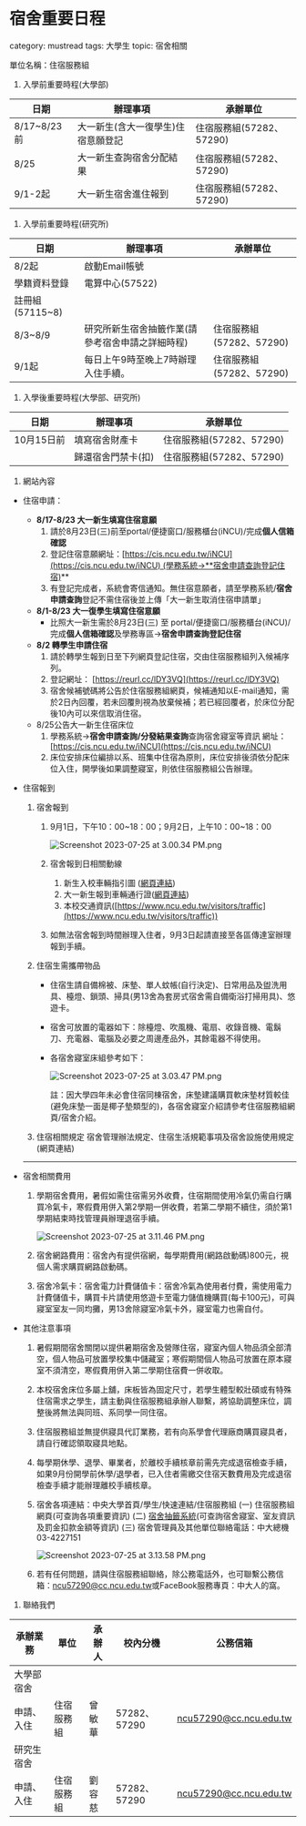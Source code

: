 # 宿舍重要日程

category: mustread
tags: 大學生
topic: 宿舍相關

單位名稱：住宿服務組

1. 入學前重要時程(大學部)

| 日期 | 辦理事項 | 承辦單位 |
| --- | --- | --- |
| 8/17~8/23前 | 大一新生(含大一復學生)住宿意願登記 | 住宿服務組(57282、57290) |
| 8/25 | 大一新生查詢宿舍分配結果 | 住宿服務組(57282、57290) |
| 9/1-2起 | 大一新生宿舍進住報到 | 住宿服務組(57282、57290) |
1. 入學前重要時程(研究所)

| 日期 | 辦理事項 | 承辦單位 |
| --- | --- | --- |
| 8/2起 | 啟動Email帳號
學籍資料登錄 | 電算中心(57522)
註冊組(57115~8) |
| 8/3~8/9 | 研究所新生宿舍抽籤作業(請參考宿舍申請之詳細時程) | 住宿服務組(57282、57290) |
| 9/1起 | 每日上午9時至晚上7時辦理入住手續。 | 住宿服務組(57282、57290) |
1. 入學後重要時程(大學部、研究所)

| 日期 | 辦理事項 | 承辦單位 |
| --- | --- | --- |
| 10月15日前 | 填寫宿舍財產卡 | 住宿服務組(57282、57290) |
|  | 歸還宿舍門禁卡(扣) | 住宿服務組(57282、57290) |
1. 網站內容
- 住宿申請：
    - **8/17-8/23 大一新生填寫住宿意願**
        1. 請於8月23日(三)前至portal/便捷窗口/服務櫃台(iNCU)/完成**個人信箱確認**
        2. 登記住宿意願網址：[https://cis.ncu.edu.tw/iNCU](https://cis.ncu.edu.tw/iNCU) (學務系統→**宿舍申請查詢登記住宿)**
        3. 有登記完成者，系統會寄信通知。無住宿意願者，請至學務系統/**宿舍申請查詢**登記不需住宿後並上傳「大一新生取消住宿申請單」     
    - **8/1-8/23 大一復學生填寫住宿意願**
        - 比照大一新生需於8月23日(三) 至 portal/便捷窗口/服務櫃台(iNCU)/完成**個人信箱確認**及學務專區→**宿舍申請查詢登記住宿**
    - **8/2 轉學生申請住宿**
        1. 請於轉學生報到日至下列網頁登記住宿，交由住宿服務組列入候補序列。
        2. 登記網址： [https://reurl.cc/lDY3VQ](https://reurl.cc/lDY3VQ)
        3. 宿舍候補號碼將公告於住宿服務組網頁，候補通知以E-mail通知，需於2日內回覆，若未回覆則視為放棄候補；若已經回覆者，於床位分配後10內可以來信取消住宿。
    - 8/25公告大一新生住宿床位
        1. 學務系統→**宿舍申請查詢/分發結果查詢**查詢宿舍寢室等資訊
        網址：[https://cis.ncu.edu.tw/iNCU](https://cis.ncu.edu.tw/iNCU)
        2. 床位安排床位編排以系、班集中住宿為原則，床位安排後須依分配床位入住，開學後如果調整寢室，則依住宿服務組公告辦理。
- 住宿報到
    1. 宿舍報到
        1. 9月1日，下午10：00~18：00；9月2日，上午10：00~18：00
            
            ![Screenshot 2023-07-25 at 3.00.34 PM.png](Screenshot_2023-07-25_at_3.00.34_PM.png)
            
        2. 宿舍報到日相關動線
            1. 新生入校車輛指引圖 ([網頁連結](https://drive.google.com/file/d/1ru8isnqPV3jG0E21hY3xWX_d3lKmAw1t/view?usp=sharing))
            2. 大一新生報到車輛通行證([網頁連結](https://drive.google.com/file/d/1uQsoMBpiAUhIDkl4_lTCStqvyudWRmks/view?usp=sharing))
            3. 本校交通資訊([https://www.ncu.edu.tw/visitors/traffic](https://www.ncu.edu.tw/visitors/traffic))
        3. 如無法宿舍報到時間辦理入住者，9月3日起請直接至各區傳達室辦理報到手續。
    2. 住宿生需攜帶物品
        - 住宿生請自備棉被、床墊、單人蚊帳(自行決定)、日常用品及盥洗用具、檯燈、鎖頭、掃具(男13舍為套房式宿舍需自備衛浴打掃用具)、悠遊卡。
        - 宿舍可放置的電器如下：除檯燈、吹風機、電扇、收錄音機、電鬍刀、充電器、電腦及必要之周邊產品外，其餘電器不得使用。
        - 各宿舍寢室床組參考如下：
            
            ![Screenshot 2023-07-25 at 3.03.47 PM.png](Screenshot_2023-07-25_at_3.03.47_PM.png)
            
            註：因大學四年未必會住宿同棟宿舍，床墊建議購買軟床墊材質較佳(避免床墊一面是椰子墊類型的)，各宿舍寢室介紹請參考住宿服務組網頁/宿舍介紹。
            
    3. 住宿相關規定
    宿舍管理辦法規定、住宿生活規範事項及宿舍設施使用規定(網頁連結)
    
    ---
    
- 宿舍相關費用
    1. 學期宿舍費用，暑假如需住宿需另外收費，住宿期間使用冷氣仍需自行購買冷氣卡，寒假費用併入第2學期一併收費，若第二學期不續住，須於第1學期結束時找管理員辦理退宿手續。
        
        ![Screenshot 2023-07-25 at 3.11.46 PM.png](Screenshot_2023-07-25_at_3.11.46_PM.png)
        
    2. 宿舍網路費用：宿舍內有提供宿網，每學期費用(網路啟動碼)800元，視個人需求購買網路啟動碼。
    3. 宿舍冷氣卡：宿舍電力計費儲值卡：宿舍冷氣為使用者付費，需使用電力計費儲值卡，購買卡片請使用悠遊卡至電力儲值機購買(每卡100元)，可與寢室室友一同均攤，男13舍除寢室冷氣卡外，寢室電力也需自付。
- 其他注意事項
    1. 暑假期間宿舍關閉以提供暑期宿舍及營隊住宿，寢室內個人物品須全部清空，個人物品可放置學校集中儲藏室；寒假期間個人物品可放置在原本寢室不須清空，寒假費用併入第二學期住宿費一併收取。
    2. 本校宿舍床位多屬上舖，床板皆為固定尺寸，若學生體型較壯碩或有特殊住宿需求之學生，請主動與住宿服務組承辦人聯繫，將協助調整床位，調整後將無法與同班、系同學一同住宿。
    3. 住宿服務組並無提供寢具代訂業務，若有向系學會代理廠商購買寢具者，請自行確認領取寢具地點。
    4. 每學期休學、退學、畢業者，於離校手續核章前需先完成退宿檢查手續，如果9月份開學前休學/退學者，已入住者需繳交住宿天數費用及完成退宿檢查手續才能辦理離校手續核章。
    5. 宿舍各項連結：中央大學首頁/學生/快速連結/住宿服務組
    (一) 住宿服務組網頁(可查詢各項重要資訊)
    (二) [宿舍抽籤系統](http://dorm.is.ncu.edu.tw/DormSys/main/index.jsp)(可查詢宿舍寢室、室友資訊及罰金扣款金額等資訊)
    (三) 宿舍管理員及其他單位聯絡電話：中大總機03-4227151
        
        ![Screenshot 2023-07-25 at 3.13.58 PM.png](Screenshot_2023-07-25_at_3.13.58_PM.png)
        
    6. 若有任何問題，請與住宿服務組聯絡，除公務電話外，也可聯繫公務信箱：[ncu57290@cc.ncu.edu.tw](mailto:ncu57290@cc.ncu.edu.tw)或FaceBook服務專頁：中大人的窩。
    
1. 聯絡我們

| 承辦業務 | 單位 | 承辦人 | 校內分機 | 公務信箱 |
| --- | --- | --- | --- | --- |
| 大學部宿舍
申請、入住 | 住宿服務組 | 曾敏華 | 57282、57290 | ncu57290@cc.ncu.edu.tw |
| 研究生宿舍
申請、入住 | 住宿服務組 | 劉容慈 | 57282、57290 | ncu57290@cc.ncu.edu.tw |